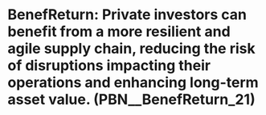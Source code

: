 # BenefReturn: __Private investors can benefit from a more resilient and agile supply chain, reducing the risk of disruptions impacting their operations and enhancing long-term asset value.__ (PBN__BenefReturn_21)

